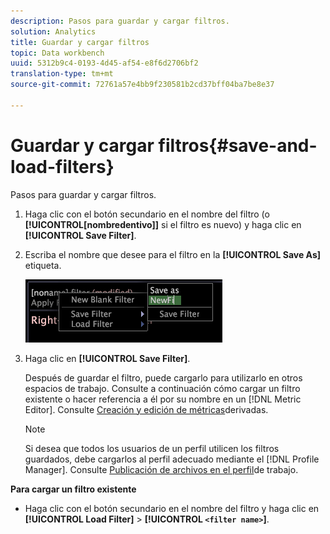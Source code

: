 ```yaml
---
description: Pasos para guardar y cargar filtros.
solution: Analytics
title: Guardar y cargar filtros
topic: Data workbench
uuid: 5312b9c4-0193-4d45-af54-e8f6d2706bf2
translation-type: tm+mt
source-git-commit: 72761a57e4bb9f230581b2cd37bff04ba7be8e37

---
```



# Guardar y cargar filtros{#save-and-load-filters}

Pasos para guardar y cargar filtros.

1. Haga clic con el botón secundario en el nombre del filtro (o **[!UICONTROL[nombredentivo]]** si el filtro es nuevo) y haga clic en **[!UICONTROL Save Filter]**.
1. Escriba el nombre que desee para el filtro en la **[!UICONTROL Save As]** etiqueta.

   ![Información sobre los pasos](assets/vis_FilterEditor_SaveFilter.png)

1. Haga clic en **[!UICONTROL Save Filter]**.

   Después de guardar el filtro, puede cargarlo para utilizarlo en otros espacios de trabajo. Consulte a continuación cómo cargar un filtro existente o hacer referencia a él por su nombre en un [!DNL Metric Editor]. Consulte [Creación y edición de métricas](../../../../home/c-get-started/c-admin-intrf/c-prof-mgr/c-drvd-mtrcs.md#concept-e41723b342a849309874b26232224a40)derivadas.

   >[!NOTE]
   >
   >Si desea que todos los usuarios de un perfil utilicen los filtros guardados, debe cargarlos al perfil adecuado mediante el [!DNL Profile Manager]. Consulte [Publicación de archivos en el perfil](../../../../home/c-get-started/c-admin-intrf/c-prof-mgr/t-pub-files-wkg-prof.md#task-a0106e010c834d16bd60eef4721b6af9)de trabajo.

**Para cargar un filtro existente**

* Haga clic con el botón secundario en el nombre del filtro y haga clic en **[!UICONTROL Load Filter]** > **[!UICONTROL `<filter name>`]**.
